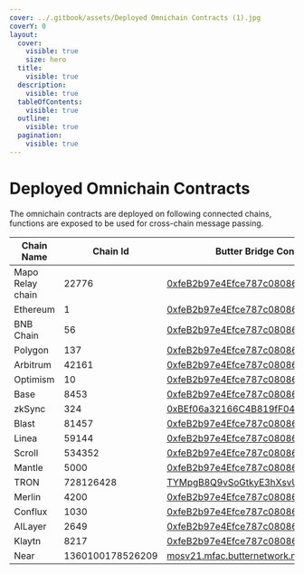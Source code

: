 ```yaml
---
cover: ../.gitbook/assets/Deployed Omnichain Contracts (1).jpg
coverY: 0
layout:
  cover:
    visible: true
    size: hero
  title:
    visible: true
  description:
    visible: true
  tableOfContents:
    visible: true
  outline:
    visible: true
  pagination:
    visible: true
---
```

# Deployed Omnichain Contracts

The omnichain contracts are deployed on following connected chains, functions are exposed to be used for cross-chain message passing.

| Chain Name       | Chain Id         | Butter Bridge Contract Address                                                                                                 |
| ---------------- | ---------------- | ------------------------------------------------------------------------------------------------------------------------------ |
| Mapo Relay chain | 22776            | [0xfeB2b97e4Efce787c08086dC16Ab69E063911380](https://www.maposcan.io/address/0xfeB2b97e4Efce787c08086dC16Ab69E063911380)          |
| Ethereum         | 1                | [0xfeB2b97e4Efce787c08086dC16Ab69E063911380](https://etherscan.io/address/0xfeb2b97e4efce787c08086dc16ab69e063911380)             |
| BNB Chain        | 56               | [0xfeB2b97e4Efce787c08086dC16Ab69E063911380](https://bscscan.com/address/0xfeb2b97e4efce787c08086dc16ab69e063911380)              |
| Polygon          | 137              | [0xfeB2b97e4Efce787c08086dC16Ab69E063911380](https://polygonscan.com/address/0xfeb2b97e4efce787c08086dc16ab69e063911380)          |
| Arbitrum         | 42161            | [0xfeB2b97e4Efce787c08086dC16Ab69E063911380](https://arbiscan.io/address/0xfeb2b97e4efce787c08086dc16ab69e063911380)              |
| Optimism         | 10               | [0xfeB2b97e4Efce787c08086dC16Ab69E063911380](https://optimistic.etherscan.io/address/0xfeb2b97e4efce787c08086dc16ab69e063911380)  |
| Base             | 8453             | [0xfeB2b97e4Efce787c08086dC16Ab69E063911380](https://basescan.org/address/0xfeb2b97e4efce787c08086dc16ab69e063911380)             |
| zkSync           | 324              | [0xBEf06a32166C4B819fF04cCfa887733B8bb67eB5](https://explorer.zksync.io/address/0xBEf06a32166C4B819fF04cCfa887733B8bb67eB5)       |
| Blast            | 81457            | [0xfeB2b97e4Efce787c08086dC16Ab69E063911380](https://blastscan.io/address/0xfeb2b97e4efce787c08086dc16ab69e063911380)             |
| Linea            | 59144            | [0xfeB2b97e4Efce787c08086dC16Ab69E063911380](https://lineascan.build/address/0xfeb2b97e4efce787c08086dc16ab69e063911380)          |
| Scroll           | 534352           | [0xfeB2b97e4Efce787c08086dC16Ab69E063911380](https://scrollscan.com/address/0xfeb2b97e4efce787c08086dc16ab69e063911380)           |
| Mantle           | 5000             | [0xfeB2b97e4Efce787c08086dC16Ab69E063911380](https://explorer.mantle.xyz/address/0xfeB2b97e4Efce787c08086dC16Ab69E063911380)      |
| TRON             | 728126428        | [TYMpgB8Q9vSoGtkyE3hXsvUrpte3KCDGj6](https://tronscan.org/#/contract/TYMpgB8Q9vSoGtkyE3hXsvUrpte3KCDGj6)                          |
| Merlin           | 4200             | [0xfeB2b97e4Efce787c08086dC16Ab69E063911380](https://scan.merlinchain.io/address/0xfeB2b97e4Efce787c08086dC16Ab69E063911380)      |
| Conflux          | 1030             | [0xfeB2b97e4Efce787c08086dC16Ab69E063911380](https://evm.confluxscan.io/address/0xfeb2b97e4efce787c08086dc16ab69e063911380)       |
| AILayer          | 2649             | [0xfeB2b97e4Efce787c08086dC16Ab69E063911380](https://mainnet-explorer.anvm.io/address/0xfeB2b97e4Efce787c08086dC16Ab69E063911380) |
| Klaytn           | 8217             | [0xfeB2b97e4Efce787c08086dC16Ab69E063911380](https://klaytnscope.com/account/0xfeB2b97e4Efce787c08086dC16Ab69E063911380)          |
| Near             | 1360100178526209 | [mosv21.mfac.butternetwork.near](https://nearblocks.io/zh-cn/address/mosv21.mfac.butternetwork.near)                              |
